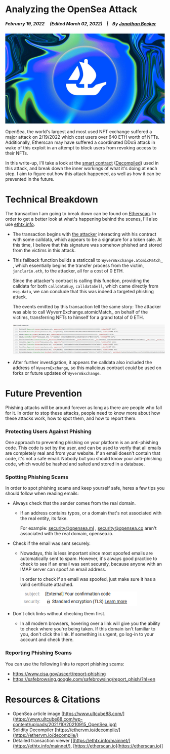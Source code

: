 # Analyzing the OpenSea Attack

##### February 19, 2022&nbsp;&nbsp;&nbsp;&nbsp;&nbsp;(_Edited March 02, 2022_)&nbsp;&nbsp;&nbsp;&nbsp;|&nbsp;&nbsp;&nbsp;&nbsp;By [Jonathan Becker](https://jbecker.dev)

![OpenSea](https://raw.githubusercontent.com/Jon-Becker/research/main/papers/opensea-attack/preview.png?fw)

OpenSea, the world's largest and most used NFT exchange suffered a major attack on 2/19/2022 which cost users over 640 ETH worth of NFTs. Additionally, Etherscan may have suffered a coordinated DDoS attack in wake of this exploit in an attempt to block users from revoking access to their NFTs.

In this write-up, I'll take a look at the <a href="https://etherscan.io/address/0xa2c0946aD444DCCf990394C5cBe019a858A945bD">smart contract</a> (<a href="https://ethervm.io/decompile/0xa2c0946aD444DCCf990394C5cBe019a858A945bD">Decompiled</a>) used in this attack, and break down the inner workings of what it's doing at each step. I aim to figure out how this attack happened, as well as how it can be prevented in the future.

# Technical Breakdown

The transaction I am going to break down can be found on <a href="https://etherscan.io/tx/0x12906e3623d1c211ac4af750b1987ae61671c5e61fcc01dbf8bdcb1513e13d5a">Etherscan</a>. In order to get a better look at what's happening behind the scenes, I'll also use <a href="https://ethtx.info/mainnet/0x12906e3623d1c211ac4af750b1987ae61671c5e61fcc01dbf8bdcb1513e13d5a/">ethtx.info</a>.

-   The transaction begins with <a href="https://etherscan.io/address/0x3e0defb880cd8e163bad68abe66437f99a7a8a74">the attacker</a> interacting with his contract with some calldata, which appears to be a signature for a token sale. At this time, I believe that this signature was somehow phished and stored from the victims in this attack.

-   This fallback function builds a staticcall to `WyvernExchange.atomicMatch_` , which essentially begins the transfer process from the victim, `janclarin.eth`, to the attacker, all for a cost of 0 ETH.

    Since the attacker's contract is calling this function, providing the calldata for both `calldataBuy`, `calldataSell`, which came directly from `msg.data`, we can conclude that this was indeed a targeted phishing attack.

    The events emitted by this transaction tell the same story: The attacker was able to call WyvernExchange.atomicMatch\_ on behalf of the victims, transferring NFTs to himself for a grand total of 0 ETH.

    ![Events Emitted](https://raw.githubusercontent.com/Jon-Becker/research/main/papers/opensea-attack/2.png?fw)

-   After further investigation, it appears the calldata also included the address of `WyvernExchange`, so this malicious contract _could_ be used on forks or future updates of `WyvernExchange`.

# Future Prevention

Phishing attacks will be around forever as long as there are people who fall for it. In order to stop these attacks, people need to know more about how these attacks work, how to spot them, and how to report them.

### Protecting Users Against Phishing

One approach to preventing phishing on your platform is an anti-phishing code. This code is set by the user, and can be used to verify that all emails are completely real and from your website. If an email doesn't contain that code, it's not a safe email. Nobody but you should know your anti-phishing code, which would be hashed and salted and stored in a database.

### Spotting Phishing Scams

In order to spot phishing scams and keep yourself safe, heres a few tips you should follow when reading emails:

-   Always check that the sender comes from the real domain.

    -   If an address contains typos, or a domain that's not associated with the real entity, its fake.

        For example: security@opensea.ml , security@opensea.co aren't associated with the real domain, opensea.io.

-   Check if the email was sent securely.

    -   Nowadays, this is less important since most spoofed emails are automatically sent to spam. However, it's always good practice to check to see if an email was sent securely, because anyone with an IMAP server can spoof an email address.

        In order to check if an email was spoofed, just make sure it has a valid certificate attached.

        ![TLS](https://raw.githubusercontent.com/Jon-Becker/research/main/papers/opensea-attack/3.png)

-   Don't click links without checking them first.
    -   In all modern browsers, hovering over a link will give you the ability to check where you're being taken. If this domain isn't familiar to you, don't click the link. If something is urgent, go log-in to your account and check there.

### Reporting Phishing Scams

You can use the following links to report phishing scams:

-   https://www.cisa.gov/uscert/report-phishing
-   https://safebrowsing.google.com/safebrowsing/report_phish/?hl=en

# Resources & Citations

-   OpenSea article image [https://www.ultcube88.com/](https://www.ultcube88.com/wp-content/uploads/2021/10/20210915_OpenSea.jpg)
-   Solidity Decompiler [https://ethervm.io/decompile/](https://ethervm.io/decompile/)
-   Detailed transaction viewer [[https://ethtx.info/mainnet/](https://ethtx.info/mainnet/), [https://etherscan.io](https://etherscan.io)]
